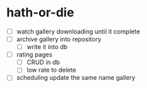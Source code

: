 # hath-or-die

- [ ] watch gallery downloading until it complete
- [ ] archive gallery into repository
  - [ ] write it into db
- [ ] rating pages
  - [ ] CRUD in db
  - [ ] low rate to delete
- [ ] scheduling update the same name gallery
